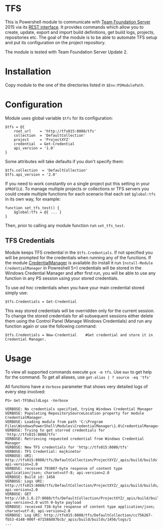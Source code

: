 TFS
===

This is Powershell module to communicate with [Team Foundation Server](https://www.visualstudio.com/en-us/products/tfs-overview-vs.aspx) 2015 via its [REST interface](https://www.visualstudio.com/integrate/get-started/rest/basics). It provides commands which allow you to create, update, export and import build definitions, get build logs, projects, repositories etc. The goal of the module is to be able to automate TFS setup and put its configuration on the project repository.

The module is tested with Team Foundation Server Update 2.

Installation
============

Copy module to the one of the directories listed in `$Env:PSModulePath`.


Configuration
=============

Module uses global variable `$tfs` for its configuration:

    $tfs = @{
        root_url    = 'http://tfs015:8080/tfs'
        collection  = 'DefaultCollection'
        project     = 'ProjectXYZ'
        credential  = Get-Credential
        api_version = '1.0'
    }

Some attributes will take defaults if you don't specify them:

    $tfs.collection  = 'DefaultCollection'
    $tfs.api_version = '2.0'

If you need to work constantly on a single project put this setting in your `$PROFILE`. To manage multiple projects or collections or TFS servers you could create multiple functions for each scenario that each set `$global:tfs` in its own way, for example:

    function set_tfs_test() {
        $global:tfs = @{ ... }
    }

Then, prior to calling any module function run `set_tfs_test`.

TFS Credentials
---------------

Module keeps TFS credential in the `$tfs.Credentials`. If not specified you will be prompted for the credentials when running any of the functions. If the module [CredentialManager](https://github.com/davotronic5000/PowerShell_Credential_Manager) is available (to install it run `Install-Module CredentialManager` in Powreshell 5+) credentials will be stored in the Windows Credential Manager and after first run, you will be able to use any function in any PS session using your stored credentials.

To use _ad hoc_ credentials when you have your main credential stored simply use: 
    
    $tfs.Credentials = Get-Credential

This way stored credentials will be overridden only for the current session. To change the stored credentials for all subsequent sessions either delete them using the Control Panel (Manage Windows Credentials) and run any function again or use the following command:

    $tfs.Credentials = New-Credential    #Get credential and store it in Credential Manager.

Usage
=====

To view all supported commands execute `gcm -m tfs`. Use `man` to get help for the command. To get all aliases, use `get-alias | ? source -eq 'tfs'`

All functions have a `Verbose` parameter that shows very detailed logs of every step involved:

    PS> Get-TFSBuildLogs -Verbose

    VERBOSE: No credentials specified, trying Windows Credential Manager
    VERBOSE: Populating RepositorySourceLocation property for module CredentialManager.
    VERBOSE: Loading module from path 'C:\Program Files\WindowsPowerShell\Modules\CredentialManager\1.0\CredentialManager.dll'.
    VERBOSE: Trying to get storred credentials for 'http://tfs015:8080/tfs'
    VERBOSE: Retrieving requested credential from Windows Credential Manager
    VERBOSE: New TFS credentials for 'http://tfs015:8080/tfs'
    VERBOSE: TFS Credential: majkinetor
    VERBOSE: URI: http://tfs015:8080/tfs/DefaultCollection/ProjectXYZ/_apis/build/builds?api-version=2.0
    VERBOSE: received 793807-byte response of content type application/json; charset=utf-8; api-version=2.0
    VERBOSE: Build id: 1456
    VERBOSE: Logs URI: http://tfs015:8080/tfs/DefaultCollection/ProjectXYZ/_apis/build/builds/1456/logs?api-version=2.0
    VERBOSE: GET http://10.1.6.27:8080/tfs/DefaultCollection/ProjectXYZ/_apis/build/builds/1456/logs?api-version=2.0 with 0-byte payload
    VERBOSE: received 738-byte response of content type application/json; charset=utf-8; api-version=2.0
    VERBOSE: Log URI: http://tfs015:8080/tfs/DefaultCollection/cc756267-fb53-4148-906f-471588d87bcb/_apis/build/builds/1456/logs/1
    ...
